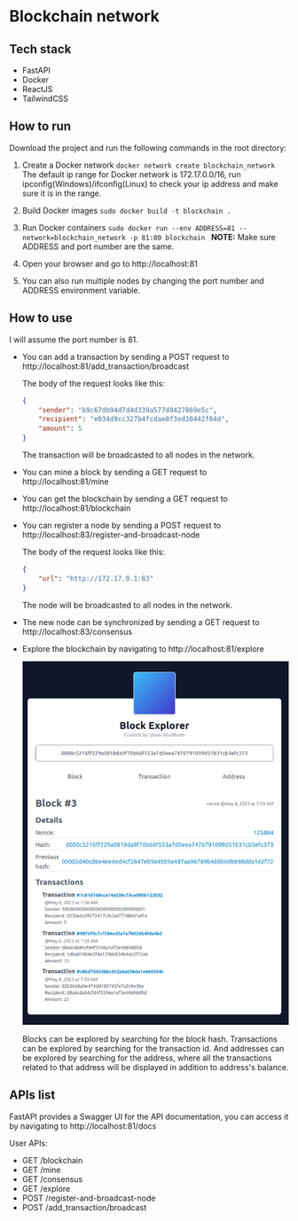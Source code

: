 # Blockchain network

## Tech stack

- FastAPI
- Docker
- ReactJS
- TailwindCSS

## How to run

Download the project and run the following commands in the root directory:

1. Create a Docker network
`docker network create blockchain_network`
The default ip range for Docker network is 172.17.0.0/16, run ipconfig(Windows)/ifconfig(Linux) to check your ip address and make sure it is in the range.

2. Build Docker images
`sudo docker build -t blockchain .`

3. Run Docker containers
`sudo docker run --env ADDRESS=81 --network=blockchain_network -p 81:80 blockchain
`
**NOTE:** Make sure ADDRESS and port number are the same.

4. Open your browser and go to http://localhost:81

5. You can also run multiple nodes by changing the port number and ADDRESS environment variable.

## How to use

I will assume the port number is 81.

- You can add a transaction by sending a POST request to http://localhost:81/add_transaction/broadcast

    The body of the request looks like this:

    ```json
    {
        "sender": "b9c67db94d7d4d339a577d9427869e5c", 
        "recipient": "e034d9cc327b4fcdae8f3ed30442f04d",
        "amount": 5
    }
    ```

    The transaction will be broadcasted to all nodes in the network.

- You can mine a block by sending a GET request to http://localhost:81/mine

- You can get the blockchain by sending a GET request to http://localhost:81/blockchain

- You can register a node by sending a POST request to http://localhost:83/register-and-broadcast-node

    The body of the request looks like this:

    ```json
    {
        "url": "http://172.17.0.1:83"
    }
    ```

    The node will be broadcasted to all nodes in the network.

- The new node can be synchronized by sending a GET request to http://localhost:83/consensus

- Explore the blockchain by navigating to http://localhost:81/explore

    ![Alt text](dev/block_explorer.png "Block explorer")

    Blocks can be explored by searching for the block hash.
    Transactions can be explored by searching for the transaction id.
    And addresses can be explored by searching for the address, where all the transactions related to that address will be displayed in addition to address's balance.

## APIs list

FastAPI provides a Swagger UI for the API documentation, you can access it by navigating to http://localhost:81/docs

User APIs:

- GET /blockchain
- GET /mine
- GET /consensus
- GET /explore
- POST /register-and-broadcast-node
- POST /add_transaction/broadcast
